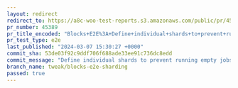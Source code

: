 ```yaml
---
layout: redirect
redirect_to: https://a8c-woo-test-reports.s3.amazonaws.com/public/pr/45389/e2e/index.html
pr_number: 45389
pr_title_encoded: "Blocks+E2E%3A+Define+individual+shards+to+prevent+running+empty+jobs"
pr_test_type: e2e
last_published: "2024-03-07 15:30:27 +0000"
commit_sha: 53de03f92c9ddf706f688ade33ee91c736dc8edd
commit_message: "Define individual shards to prevent running empty jobs"
branch_name: tweak/blocks-e2e-sharding
passed: true
---
```

